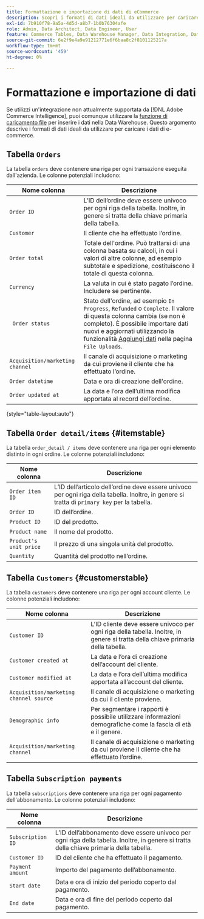 ```yaml
---
title: Formattazione e importazione di dati di eCommerce
description: Scopri i formati di dati ideali da utilizzare per caricare i dati di eCommerce.
exl-id: 7b910f78-9a5a-4d5d-a8b7-1b0b76304afe
role: Admin, Data Architect, Data Engineer, User
feature: Commerce Tables, Data Warehouse Manager, Data Integration, Data Import/Export
source-git-commit: 6e2f9e4a9e91212771e6f6baa8c2f8101125217a
workflow-type: tm+mt
source-wordcount: '459'
ht-degree: 0%

---
```


# Formattazione e importazione di dati

Se utilizzi un&#39;integrazione non attualmente supportata da [!DNL Adobe Commerce Intelligence], puoi comunque utilizzare la [funzione di caricamento file](using-file-uploader.md) per inserire i dati nella Data Warehouse. Questo argomento descrive i formati di dati ideali da utilizzare per caricare i dati di e-commerce.

## Tabella `Orders`

La tabella `orders` deve contenere una riga per ogni transazione eseguita dall&#39;azienda. Le colonne potenziali includono:

| Nome colonna | Descrizione |
|----|----|
| `Order ID` | L’ID dell’ordine deve essere univoco per ogni riga della tabella. Inoltre, in genere si tratta della chiave primaria della tabella. |
| `Customer` | Il cliente che ha effettuato l’ordine. |
| `Order total` | Totale dell&#39;ordine. Può trattarsi di una colonna basata su calcoli, in cui i valori di altre colonne, ad esempio subtotale e spedizione, costituiscono il totale di questa colonna. |
| `Currency` | La valuta in cui è stato pagato l’ordine. Includere se pertinente. |
| ` Order status` | Stato dell&#39;ordine, ad esempio `In Progress`, `Refunded` o `Complete`. Il valore di questa colonna cambia (se non è completo). È possibile importare dati nuovi e aggiornati utilizzando la funzionalità [Aggiungi dati](../../../data-analyst/importing-data/connecting-data/using-file-uploader.md) nella pagina `File Uploads`. |
| `Acquisition/marketing channel` | Il canale di acquisizione o marketing da cui proviene il cliente che ha effettuato l’ordine. |
| `Order datetime` | Data e ora di creazione dell&#39;ordine. |
| `Order updated at` | La data e l’ora dell’ultima modifica apportata al record dell’ordine. |

{style="table-layout:auto"}

## Tabella `Order detail/items` {#itemstable}

La tabella `order_detail / items` deve contenere una riga per ogni elemento distinto in ogni ordine. Le colonne potenziali includono:

| Nome colonna | Descrizione |
|----|----|
| `Order item ID` | L’ID dell’articolo dell’ordine deve essere univoco per ogni riga della tabella. Inoltre, in genere si tratta di `primary key` per la tabella. |
| `Order ID` | ID dell’ordine. |
| `Product ID` | ID del prodotto. |
| `Product name` | Il nome del prodotto. |
| `Product's unit price` | Il prezzo di una singola unità del prodotto. |
| `Quantity` | Quantità del prodotto nell’ordine. |

## Tabella `Customers` {#customerstable}

La tabella `customers` deve contenere una riga per ogni account cliente. Le colonne potenziali includono:

| Nome colonna | Descrizione |
|----|----|
| `Customer ID` | L’ID cliente deve essere univoco per ogni riga della tabella. Inoltre, in genere si tratta della chiave primaria della tabella. |
| `Customer created at` | La data e l’ora di creazione dell’account del cliente. |
| `Customer modified at` | La data e l’ora dell’ultima modifica apportata all’account del cliente. |
| `Acquisition/marketing channel source` | Il canale di acquisizione o marketing da cui il cliente proviene. |
| `Demographic info` | Per segmentare i rapporti è possibile utilizzare informazioni demografiche come la fascia di età e il genere. |
| `Acquisition/marketing channel` | Il canale di acquisizione o marketing da cui proviene il cliente che ha effettuato l’ordine. |

## Tabella `Subscription payments`

La tabella `subscriptions` deve contenere una riga per ogni pagamento dell&#39;abbonamento. Le colonne potenziali includono:

| Nome colonna | Descrizione |
|----|----|
| `Subscription ID` | L’ID dell’abbonamento deve essere univoco per ogni riga della tabella. Inoltre, in genere si tratta della chiave primaria della tabella. |
| `Customer ID` | ID del cliente che ha effettuato il pagamento. |
| `Payment amount` | Importo del pagamento dell’abbonamento. |
| `Start date` | Data e ora di inizio del periodo coperto dal pagamento. |
| `End date` | Data e ora di fine del periodo coperto dal pagamento. |
